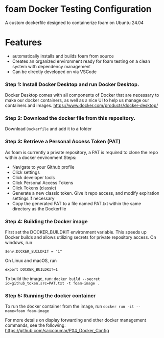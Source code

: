 # foam Docker Testing Configuration
A custom dockerfile designed to containerize foam on Ubuntu 24.04 


# Features 
* automatically installs and builds foam from source
* Creates an organized environment ready for foam testing on a clean system with dependency management
* Can be directly developed on via VSCode

### Step 1: Install Docker Desktop and run Docker Desktop. 
Docker Desktop comes with all components of Docker that are necessary to make our docker containers, as well as a nice UI to help us manage our containers and images. 
https://www.docker.com/products/docker-desktop/
### Step 2: Download the docker file from this repository. 
Download `Dockerfile` and add it to a folder
### Step 3: Retrieve a Personal Access Token (PAT)
As foam is currently a private repository, a PAT is required to clone the repo within a docker environment
Steps:
* Navigate to your Github profile
* Click settings
* Click developer tools
* Click Personal Access Tokens
* Click Tokens (classic)
* Generate a new classic token. Give it repo access, and modify expiration settings if necessary
* Copy the generated PAT to a file named PAT.txt within the same directory as the Dockerfile

### Step 4: Building the Docker image
First set the DOCKER_BUILDKIT environment variable. This speeds up Docker builds and allows utilizing secrets for private repository access.
On windows, run
```
$env:DOCKER_BUILDKIT = "1"
```

On Linux and macOS, run
```
export DOCKER_BUILDKIT=1
```

To build the image, run:
```docker build --secret id=github_token,src=PAT.txt -t foam-image .```

### Step 5: Running the docker container
To run the docker container from the image, run
```docker run -it --name=foam foam-image ```

For more details on display forwarding and other docker management commands, see the following:
https://github.com/saiccoumar/PX4_Docker_Config